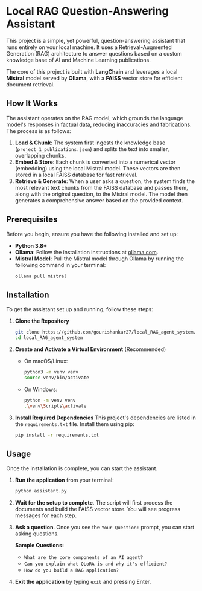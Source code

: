 # Local RAG Question-Answering Assistant

This project is a simple, yet powerful, question-answering assistant that runs entirely on your local machine. It uses a Retrieval-Augmented Generation (RAG) architecture to answer questions based on a custom knowledge base of AI and Machine Learning publications.

The core of this project is built with **LangChain** and leverages a local **Mistral** model served by **Ollama**, with a **FAISS** vector store for efficient document retrieval.

## How It Works

The assistant operates on the RAG model, which grounds the language model's responses in factual data, reducing inaccuracies and fabrications. The process is as follows:

1.  **Load & Chunk**: The system first ingests the knowledge base (`project_1_publications.json`) and splits the text into smaller, overlapping chunks.
2.  **Embed & Store**: Each chunk is converted into a numerical vector (embedding) using the local Mistral model. These vectors are then stored in a local FAISS database for fast retrieval.
3.  **Retrieve & Generate**: When a user asks a question, the system finds the most relevant text chunks from the FAISS database and passes them, along with the original question, to the Mistral model. The model then generates a comprehensive answer based on the provided context.

## Prerequisites

Before you begin, ensure you have the following installed and set up:

* **Python 3.8+**
* **Ollama**: Follow the installation instructions at [ollama.com](https://ollama.com/).
* **Mistral Model**: Pull the Mistral model through Ollama by running the following command in your terminal:
    ```bash
    ollama pull mistral
    ```

## Installation

To get the assistant set up and running, follow these steps:

1.  **Clone the Repository** 
    ```bash
    git clone https://github.com/gourishankar27/local_RAG_agent_system.git
    cd local_RAG_agent_system
    ```

2.  **Create and Activate a Virtual Environment** (Recommended)
    * On macOS/Linux:
        ```bash
        python3 -m venv venv
        source venv/bin/activate
        ```
    * On Windows:
        ```bash
        python -m venv venv
        .\venv\Scripts\activate
        ```

3.  **Install Required Dependencies**
    This project's dependencies are listed in the `requirements.txt` file. Install them using pip:
    ```bash
    pip install -r requirements.txt
    ```

## Usage

Once the installation is complete, you can start the assistant.

1.  **Run the application** from your terminal:
    ```bash
    python assistant.py
    ```

2.  **Wait for the setup to complete**. The script will first process the documents and build the FAISS vector store. You will see progress messages for each step.

3.  **Ask a question**. Once you see the `Your Question:` prompt, you can start asking questions.

    **Sample Questions:**
    * `What are the core components of an AI agent?`
    * `Can you explain what QLoRA is and why it's efficient?`
    * `How do you build a RAG application?`

4.  **Exit the application** by typing `exit` and pressing Enter.

